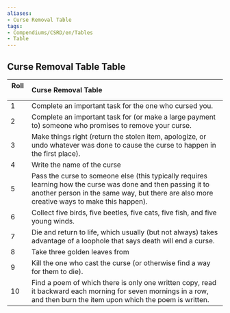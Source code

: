 ```yaml
---
aliases:
- Curse Removal Table
tags:
- Compendiums/CSRD/en/Tables
- Table
---
```


## Curse Removal Table Table
|  Roll &nbsp; &nbsp; | Curse Removal Table  |
| ------------- | :----------- |
| 1 | Complete an important task for the one who cursed you. |
| 2 | Complete an important task for (or make a large payment to) someone who promises to remove your curse. |
| 3 | Make things right (return the stolen item, apologize, or undo whatever was done to cause the curse to happen in the first place). |
| 4 | Write the name of the curse |
| 5 | Pass the curse to someone else (this typically requires learning how the curse was done and then passing it to another person in the same way, but there are also more creative ways to make this happen). |
| 6 | Collect five birds, five beetles, five cats, five fish, and five young winds. |
| 7 | Die and return to life, which usually (but not always) takes advantage of a loophole that says death will end a curse. |
| 8 | Take three golden leaves from |
| 9 | Kill the one who cast the curse (or otherwise find a way for them to die). |
| 10 | Find a poem of which there is only one written copy, read it backward each morning for seven mornings in a row, and then burn the item upon which the poem is written. |